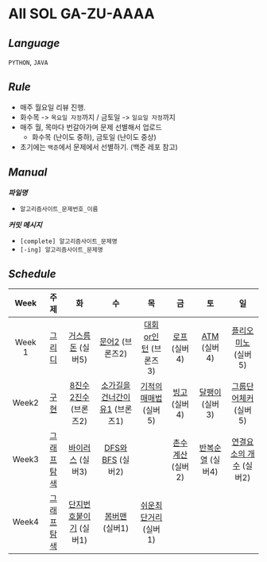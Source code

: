 # All SOL GA-ZU-AAAA

## **_Language_**

`PYTHON`,  `JAVA`

## **_Rule_**

- 매주 월요일 리뷰 진행.
- 화수목 -> `목요일 자정`까지 / 금토일 -> `일요일 자정`까지
- 매주 월, 목마다 번갈아가며 문제 선별해서 업로드
  - 화수목 (난이도 중하), 금토일 (난이도 중상)
- 초기에는 `백준`에서 문제에서 선별하기. (백준 레포 참고)

## **_Manual_**

**_파일명_**

- `알고리즘사이트_문제번호_이름`
  <br>

**_커밋 메시지_**

- `[complete] 알고리즘사이트_문제명`
- `[-ing] 알고리즘사이트_문제명`

## **_Schedule_**

|Week| 주제 | 화  | 수 | 목 | 금 | 토  | 일  |
| :--: | :-: | :-: | :-: | :-: | :-: | :-: | :-: |
|                                          Week 1      |   [그리디](https://github.com/Avatye-Internship/baekjoon/blob/main/greedy/README.md)|   [거스름돈](https://www.acmicpc.net/problem/14916) (실버5)| [문어2](https://www.acmicpc.net/problem/21313) (브론즈2)| [대회or인턴](https://www.acmicpc.net/problem/2875) (브론즈3)| [로프](https://www.acmicpc.net/problem/2217) (실버4) | [ATM](https://www.acmicpc.net/problem/11399) (실버4) | [플리오미노](https://www.acmicpc.net/problem/1343) (실버5)
|Week2|[구현](https://github.com/Avatye-Internship/baekjoon/tree/main/implementation)|[8진수2진수](https://www.acmicpc.net/problem/1212) (브론즈2)| [소가길을건너간이유1](https://www.acmicpc.net/problem/14467) (브론즈1)| [기적의매매법](https://www.acmicpc.net/problem/20546) (실버5) |  [빙고](https://www.acmicpc.net/problem/2578) (실버4) | [달팽이](https://www.acmicpc.net/problem/1913) (실버3) | [그룹단어체커](https://www.acmicpc.net/problem/1316) (실버5)
|Week3|[그래프탐색](https://github.com/Avatye-Internship/baekjoon/tree/main/graph_traversal)| [바이러스](https://www.acmicpc.net/problem/2606) (실버3)| [DFS와 BFS](https://www.acmicpc.net/problem/1260) (실버2)| | [촌수계산](https://www.acmicpc.net/problem/2644) (실버2) | [반복순열](https://www.acmicpc.net/problem/2331) (실버4) | [연결요소의 개수](https://www.acmicpc.net/problem/11724) (실버2)
|Week4|[그래프탐색](https://github.com/Avatye-Internship/baekjoon/tree/main/graph_traversal)| [단지번호붙이기](https://www.acmicpc.net/problem/2667) (실버1)| [봄버맨](https://www.acmicpc.net/problem/16918) (실버1)| [쉬운최단거리](https://www.acmicpc.net/problem/14940) (실버1) |
